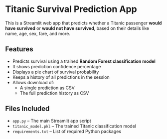 # Titanic Survival Prediction App
This is a Streamlit web app that predicts whether a Titanic passenger **would have survived** or **would not have survived**, based on their details like name, age, sex, fare, and more.

## Features
- Predicts survival using a trained **Random Forest classification model**
- It shows prediction confidence percentage
- Displays a pie chart of survival probability
- Keeps a history of all predictions in the session
- Allows download of:
  - A single prediction as CSV
  - The full prediction history as CSV

## Files Included

- `app.py` – The main Streamlit app script
- `titanic_model.pkl` – The trained Titanic classification model
- `requirements.txt` – List of required Python packages
